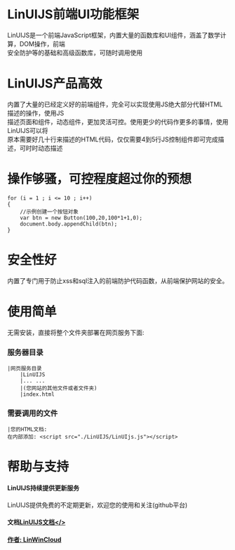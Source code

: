 # LinUIJS前端UI功能框架

LinUIJS是一个前端JavaScript框架，内置大量的函数库和UI组件，涵盖了数学计算，DOM操作，前端
<br />
安全防护等的基础和高级函数库，可随时调用使用

# LinUIJS产品高效
内置了大量的已经定义好的前端组件，完全可以实现使用JS绝大部分代替HTML描述的操作，使用JS
<br />
描述页面和组件，动态组件，更加灵活可控。使用更少的代码作更多的事情，使用LinUIJS可以将
<br />
原本需要好几十行来描述的HTML代码，仅仅需要4到5行JS控制组件即可完成描述，可时时动态描述
<br />

# 操作够骚，可控程度超过你的预想

	for (i = 1 ; i <= 10 ; i++)
	{
		//示例创建一个按钮对象
		var btn = new Button(100,20,100*1+1,0);
		document.body.appendChild(btn);
	}

# 安全性好
内置了专门用于防止xss和sql注入的前端防护代码函数，从前端保护网站的安全。

# 使用简单
无需安装，直接将整个文件夹部署在网页服务下面:
### 服务器目录	
	|网页服务目录
		|LinUIJS
		|... ...
		|(您网站的其他文件或者文件夹)
		|index.html
### 需要调用的文件
	|您的HTML文档:
	在内部添加: <script src="./LinUIJS/LinUIjs.js"></script>

# 帮助与支持

#### LinUIJS持续提供更新服务
LinUIJS提供免费的不定期更新，欢迎您的使用和关注(github平台)

#### 文档<a href='doc/Document.md'>LinUIJS文档</>
#### 作者: LinWinCloud